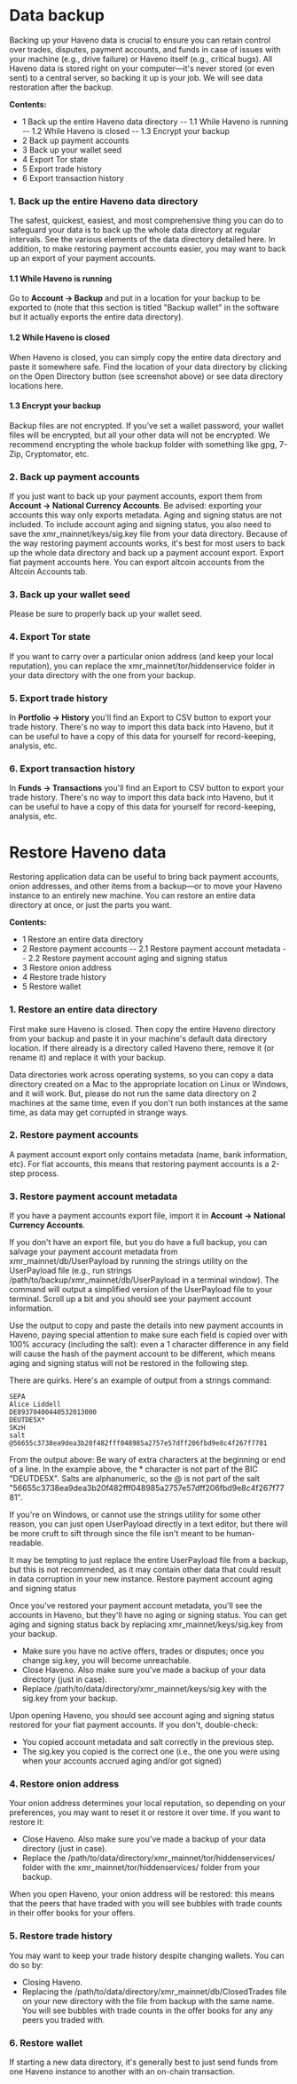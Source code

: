 # Data backup

Backing up your Haveno data is crucial to ensure you can retain control over trades, disputes, payment accounts, and funds in case of issues with your machine (e.g., drive failure) or Haveno itself (e.g., critical bugs).
All Haveno data is stored right on your computer—it's never stored (or even sent) to a central server, so backing it up is your job. We will see data restoration after the backup.

**Contents:**
- 1 Back up the entire Haveno data directory
-- 1.1 While Haveno is running
-- 1.2 While Haveno is closed
-- 1.3 Encrypt your backup
- 2 Back up payment accounts
- 3 Back up your wallet seed
- 4 Export Tor state
- 5 Export trade history
- 6 Export transaction history

### 1. Back up the entire Haveno data directory
The safest, quickest, easiest, and most comprehensive thing you can do to safeguard your data is to back up the whole data directory at regular intervals. See the various elements of the data directory detailed here. In addition, to make restoring payment accounts easier, you may want to back up an export of your payment accounts.

#### 1.1 While Haveno is running
Go to **Account -> Backup** and put in a location for your backup to be exported to (note that this section is titled "Backup wallet" in the software but it actually exports the entire data directory).

#### 1.2 While Haveno is closed
When Haveno is closed, you can simply copy the entire data directory and paste it somewhere safe. Find the location of your data directory by clicking on the Open Directory button (see screenshot above) or see data directory locations here.

#### 1.3 Encrypt your backup
Backup files are not encrypted. If you’ve set a wallet password, your wallet files will be encrypted, but all your other data will not be encrypted.
We recommend encrypting the whole backup folder with something like gpg, 7-Zip, Cryptomator, etc.

### 2. Back up payment accounts

If you just want to back up your payment accounts, export them from **Account -> National Currency Accounts**.
Be advised: exporting your accounts this way only exports metadata. Aging and signing status are not included. To include account aging and signing status, you also need to save the xmr_mainnet/keys/sig.key file from your data directory.
Because of the way restoring payment accounts works, it's best for most users to back up the whole data directory and back up a payment account export.
Export fiat payment accounts here. You can export altcoin accounts from the Altcoin Accounts tab.

### 3. Back up your wallet seed
Please be sure to properly back up your wallet seed.

### 4. Export Tor state
If you want to carry over a particular onion address (and keep your local reputation), you can replace the xmr_mainnet/tor/hiddenservice folder in your data directory with the one from your backup.

### 5. Export trade history
In **Portfolio -> History** you'll find an Export to CSV button to export your trade history.
There's no way to import this data back into Haveno, but it can be useful to have a copy of this data for yourself for record-keeping, analysis, etc.

### 6. Export transaction history
In **Funds -> Transactions** you'll find an Export to CSV button to export your trade history.
There's no way to import this data back into Haveno, but it can be useful to have a copy of this data for yourself for record-keeping, analysis, etc.

# Restore Haveno data
Restoring application data can be useful to bring back payment accounts, onion addresses, and other items from a backup—or to move your Haveno instance to an entirely new machine.
You can restore an entire data directory at once, or just the parts you want.

**Contents:**
- 1 Restore an entire data directory
- 2 Restore payment accounts
-- 2.1 Restore payment account metadata
-- 2.2 Restore payment account aging and signing status
- 3 Restore onion address
- 4 Restore trade history
- 5 Restore wallet

### 1. Restore an entire data directory
First make sure Haveno is closed. Then copy the entire Haveno directory from your backup and paste it in your machine's default data directory location. If there already is a directory called Haveno there, remove it (or rename it) and replace it with your backup.

Data directories work across operating systems, so you can copy a data directory created on a Mac to the appropriate location on Linux or Windows, and it will work. But, please do not run the same data directory on 2 machines at the same time, even if you don't run both instances at the same time, as data may get corrupted in strange ways.

### 2. Restore payment accounts
A payment account export only contains metadata (name, bank information, etc). For fiat accounts, this means that restoring payment accounts is a 2-step process.

### 3. Restore payment account metadata
If you have a payment accounts export file, import it in **Account -> National Currency Accounts**.

If you don't have an export file, but you do have a full backup, you can salvage your payment account metadata from xmr_mainnet/db/UserPayload by running the strings utility on the UserPayload file (e.g., run strings /path/to/backup/xmr_mainnet/db/UserPayload in a terminal window). The command will output a simplified version of the UserPayload file to your terminal. Scroll up a bit and you should see your payment account information.

Use the output to copy and paste the details into new payment accounts in Haveno, paying special attention to make sure each field is copied over with 100% accuracy (including the salt): even a 1 character difference in any field will cause the hash of the payment account to be different, which means aging and signing status will not be restored in the following step.

There are quirks. Here's an example of output from a strings command:

```
SEPA
Alice Liddell
DE89370400440532013000
DEUTDE5X*
SKzH
salt
@56655c3738ea9dea3b20f482fff048985a2757e57dff206fbd9e8c4f267f7781
```

From the output above:
Be wary of extra characters at the beginning or end of a line. In the example above, the * character is not part of the BIC "DEUTDE5X".
Salts are alphanumeric, so the @ is not part of the salt "56655c3738ea9dea3b20f482fff048985a2757e57dff206fbd9e8c4f267f7781".

If you're on Windows, or cannot use the strings utility for some other reason, you can just open UserPayload directly in a text editor, but there will be more cruft to sift through since the file isn't meant to be human-readable.

It may be tempting to just replace the entire UserPayload file from a backup, but this is not recommended, as it may contain other data that could result in data corruption in your new instance.
Restore payment account aging and signing status

Once you've restored your payment account metadata, you'll see the accounts in Haveno, but they'll have no aging or signing status. You can get aging and signing status back by replacing xmr_mainnet/keys/sig.key from your backup.
- Make sure you have no active offers, trades or disputes; once you change sig.key, you will become unreachable.
- Close Haveno. Also make sure you've made a backup of your data directory (just in case).
- Replace /path/to/data/directory/xmr_mainnet/keys/sig.key with the sig.key from your backup.

Upon opening Haveno, you should see account aging and signing status restored for your fiat payment accounts. If you don't, double-check:
- You copied account metadata and salt correctly in the previous step.
- The sig.key you copied is the correct one (i.e., the one you were using when your accounts accrued aging and/or got signed)

### 4. Restore onion address
Your onion address determines your local reputation, so depending on your preferences, you may want to reset it or restore it over time.
If you want to restore it:
- Close Haveno. Also make sure you've made a backup of your data directory (just in case).
- Replace the /path/to/data/directory/xmr_mainnet/tor/hiddenservices/ folder with the xmr_mainnet/tor/hiddenservices/ folder from your backup.

When you open Haveno, your onion address will be restored: this means that the peers that have traded with you will see bubbles with trade counts in their offer books for your offers.

### 5. Restore trade history
You may want to keep your trade history despite changing wallets. You can do so by:
- Closing Haveno.
- Replacing the /path/to/data/directory/xmr_mainnet/db/ClosedTrades file on your new directory with the file from backup with the same name.
You will see bubbles with trade counts in the offer books for any any peers you traded with.

### 6. Restore wallet
If starting a new data directory, it's generally best to just send funds from one Haveno instance to another with an on-chain transaction.
